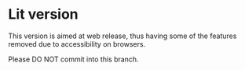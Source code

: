 # Lit version 

This version is aimed at web release, thus having some of the features removed due to accessibility on browsers. 

Please DO NOT commit into this branch. 



